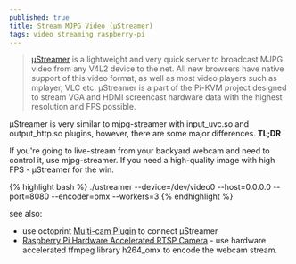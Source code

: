 ```yaml
---
published: true
title: Stream MJPG Video (µStreamer)
tags: video streaming raspberry-pi
---
```

> [µStreamer](https://github.com/pikvm/ustreamer) is a lightweight and very quick server to broadcast MJPG video from any V4L2 device to the net. All new browsers have native support of this video format, as well as most video players such as mplayer, VLC etc. µStreamer is a part of the Pi-KVM project designed to stream VGA and HDMI screencast hardware data with the highest resolution and FPS possible.

µStreamer is very similar to mjpg-streamer with input_uvc.so and output_http.so plugins, however, there are some major differences. **TL;DR**

If you're going to live-stream from your backyard webcam and need to control it, use mjpg-streamer. If you need a high-quality image with high FPS - µStreamer for the win.

{% highlight bash %}
./ustreamer --device=/dev/video0 --host=0.0.0.0 --port=8080 --encoder=omx --workers=3
{% endhighlight %}


see also:
- use octoprint [Multi-cam Plugin](https://plugins.octoprint.org/plugins/multicam/) to connect µStreamer 
- [Raspberry Pi Hardware Accelerated RTSP Camera](https://codecalamity.com/raspberry-pi-hardware-accelerated-h264-webcam-security-camera/) - use hardware accelerated ffmpeg library h264_omx to encode the webcam stream.
